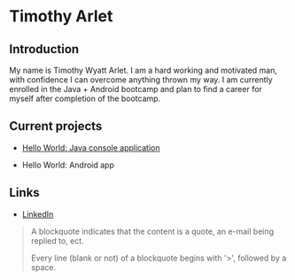 # Timothy Arlet    

## Introduction 

My name is Timothy Wyatt Arlet. I am a hard working and motivated man, with confidence I can overcome anything thrown my way. I am currently enrolled in the Java + Android bootcamp and plan to find a career for myself after completion of the bootcamp.

## Current projects 

* [Hello World: Java console application](git@github.com:Tarlet1/Tarlet1.github.io.git) 

* Hello World: Android app

## Links

* [LinkedIn](https://www.linkedin.com/in/timothy-arlet-3363622ab/)

> A blockquote indicates that the content is a quote, an e-mail being replied to, ect. 
>
> Every line (blank or not) of a blockquote begins with '>', followed by a space.